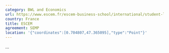 ```yaml
---
category: BWL and Economics
url: https://www.escem.fr/escem-business-school/international/student-life/
country: France
title: ESCEM
agreement: SEMP
location: '{"coordinates":[0.704807,47.365095],"type":"Point"}'
---
```

...